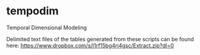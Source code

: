 # tempodim
Temporal Dimensional Modeling

Delimited text files of the tables generated from these scripts can be found here:
https://www.dropbox.com/s/l1rf15bg4rj4gsc/Extract.zip?dl=0
